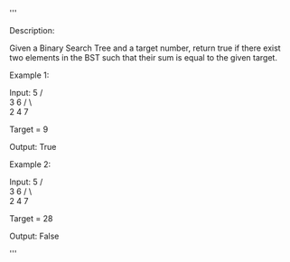 '''

Description:

Given a Binary Search Tree and a target number, return true if there exist two elements in the BST such that their sum is equal to the given target.



Example 1:

Input: 
    5
   / \
  3   6
 / \   \
2   4   7

Target = 9

Output: True
 


Example 2:

Input: 
    5
   / \
  3   6
 / \   \
2   4   7

Target = 28

Output: False

'''